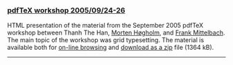 
### [pdfTeX workshop 2005/09/24-26]({{site.baseurl}}/publications/2005-09-24-l3team-pdfTeX-meeting/)

HTML presentation of the material from the September 2005 pdfTeX workshop between Thanh The Han, [Morten Høgholm]({{site.baseurl}}/about/team/#morten-høgholm), and [Frank Mittelbach]({{site.baseurl}}/about/team/#frank-mittelbach). The main topic of the workshop was grid typesetting. The material is available both for [on-line browsing]({{site.baseurl}}/publications/2005-09-24-l3team-pdfTeX-meeting/) and [download as a zip]({{site.baseurl}}/publications/2005-09-24-l3team-pdfTeX-meeting.zip) file (1364 kB).

***


